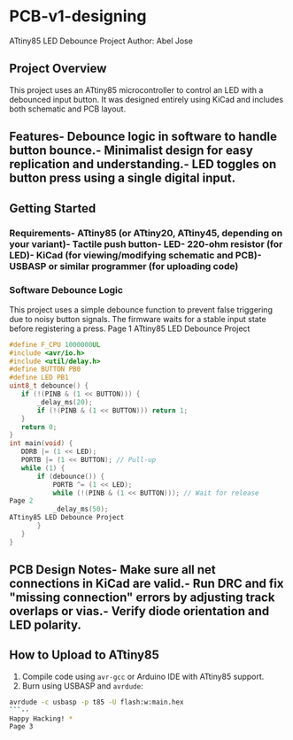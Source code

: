 # PCB-v1-designing
ATtiny85 LED Debounce Project
 Author: Abel Jose
 ## Project Overview
 This project uses an ATtiny85 microcontroller to control an LED with a debounced input button. It
 was designed entirely using KiCad and includes both schematic and PCB layout.
 ## Features- Debounce logic in software to handle button bounce.- Minimalist design for easy replication and understanding.- LED toggles on button press using a single digital input.
 ## Getting Started
 ### Requirements- ATtiny85 (or ATtiny20, ATtiny45, depending on your variant)- Tactile push button- LED- 220-ohm resistor (for LED)- KiCad (for viewing/modifying schematic and PCB)- USBASP or similar programmer (for uploading code)
 ### Software Debounce Logic
 This project uses a simple debounce function to prevent false triggering due to noisy button signals.
 The firmware waits for a stable input state before registering a press.
 Page 1
ATtiny85 LED Debounce Project
 ```c
 #define F_CPU 1000000UL
 #include <avr/io.h>
 #include <util/delay.h>
 #define BUTTON PB0
 #define LED PB1
 uint8_t debounce() {
    if (!(PINB & (1 << BUTTON))) {
        _delay_ms(20);
        if (!(PINB & (1 << BUTTON))) return 1;
    }
    return 0;
 }
 int main(void) {
    DDRB |= (1 << LED);
    PORTB |= (1 << BUTTON); // Pull-up
    while (1) {
        if (debounce()) {
            PORTB ^= (1 << LED);
            while (!(PINB & (1 << BUTTON))); // Wait for release
 Page 2
            _delay_ms(50);
 ATtiny85 LED Debounce Project
        }
    }
 }
 ```
 ## PCB Design Notes- Make sure all net connections in KiCad are valid.- Run DRC and fix "missing connection" errors by adjusting track overlaps or vias.- Verify diode orientation and LED polarity.
 ## How to Upload to ATtiny85
 1. Compile code using `avr-gcc` or Arduino IDE with ATtiny85 support.
 2. Burn using USBASP and `avrdude`:
   ```bash
   avrdude -c usbasp -p t85 -U flash:w:main.hex
   ```--
Happy Hacking! *
 Page 3
